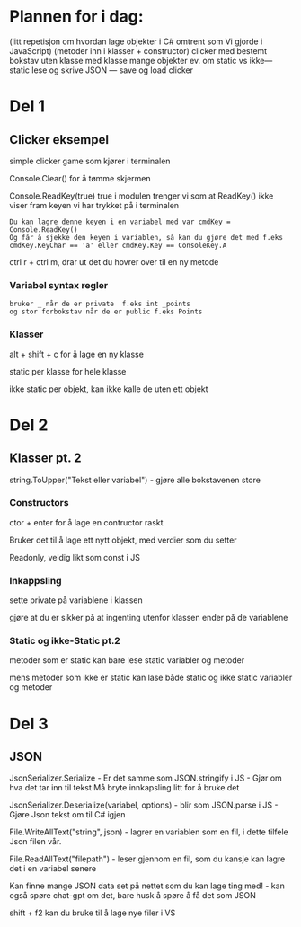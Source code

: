# Plannen for i dag:
(litt repetisjon om hvordan lage objekter i C# omtrent som Vi gjorde i JavaScript)
(metoder inn i klasser + constructor)
clicker med bestemt bokstav
uten klasse
med klasse
mange objekter
ev. om static vs ikke—static
lese og skrive JSON — save og load clicker

# Del 1

## Clicker eksempel
simple clicker game som kjører i terminalen

Console.Clear() for å tømme skjermen

Console.ReadKey(true)
    true i modulen trenger vi som at ReadKey() ikke viser fram keyen vi har trykket på i terminalen
    
    Du kan lagre denne keyen i en variabel med var cmdKey = Console.ReadKey()
    Og får å sjekke den keyen i variablen, så kan du gjøre det med f.eks cmdKey.KeyChar == 'a' eller cmdKey.Key == ConsoleKey.A


ctrl r + ctrl m, drar ut det du hovrer over til en ny metode

### Variabel syntax regler
    bruker _ når de er private  f.eks int _points
    og stor forbokstav når de er public f.eks Points

### Klasser

alt + shift + c for å lage en ny klasse

static per klasse for hele klasse

ikke static per objekt, kan ikke kalle de uten ett objekt

# Del 2

## Klasser pt. 2

string.ToUpper("Tekst eller variabel") - gjøre alle bokstavenen store

### Constructors
ctor + enter for å lage en contructor raskt

Bruker det til å lage ett nytt objekt, med verdier som du setter

Readonly, veldig likt som const i JS

### Inkappsling

sette private på variablene i klassen

gjøre at du er sikker på at ingenting utenfor klassen ender på de variablene

### Static og ikke-Static pt.2

metoder som er static kan bare lese static variabler og metoder

mens metoder som ikke er static kan lase både static og ikke static variabler og metoder

# Del 3

## JSON

JsonSerializer.Serialize - Er det samme som JSON.stringify i JS - Gjør om hva det tar inn til tekst
    Må bryte innkapsling litt for å bruke det

JsonSerializer.Deserialize<datatype>(variabel, options) - blir som JSON.parse i JS - Gjøre Json tekst om til C# igjen

File.WriteAllText("string", json) - lagrer en variablen som en fil, i dette tilfele Json filen vår.

File.ReadAllText("filepath") - leser gjennom en fil, som du kansje kan lagre det i en variabel senere

Kan finne mange JSON data set på nettet som du kan lage ting med!
    - kan også spøre chat-gpt om det, bare husk å spøre å få det som JSON

shift + f2 kan du bruke til å lage nye filer i VS



